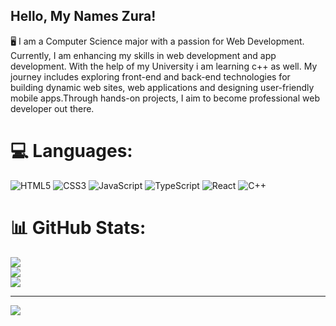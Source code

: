 ## Hello, My Names Zura!
🖥️ I am a Computer Science major with a passion for Web Development. Currently, I am enhancing my skills in web development and app development. With the help of my University i am learning c++ as well. My journey includes exploring front-end and back-end technologies for building dynamic web sites, web applications and designing user-friendly mobile apps.Through hands-on projects, I aim to become professional web developer out there.


# 💻 Languages:
![HTML5](https://img.shields.io/badge/html5-%23E34F26.svg?style=for-the-badge&logo=html5&logoColor=white) ![CSS3](https://img.shields.io/badge/css3-%231572B6.svg?style=for-the-badge&logo=css3&logoColor=white) ![JavaScript](https://img.shields.io/badge/javascript-%23323330.svg?style=for-the-badge&logo=javascript&logoColor=%23F7DF1E) ![TypeScript](https://img.shields.io/badge/typescript-%23007ACC.svg?style=for-the-badge&logo=typescript&logoColor=white)  ![React](https://img.shields.io/badge/react-%2320232a.svg?style=for-the-badge&logo=react&logoColor=%2361DAFB) ![C++](https://img.shields.io/badge/c++-%2300599C.svg?style=for-the-badge&logo=c%2B%2B&logoColor=white)
# 📊 GitHub Stats:
![](https://github-readme-stats.vercel.app/api?username=ZuRaSha16&theme=dark&hide_border=false&include_all_commits=false&count_private=false)<br/>
![](https://github-readme-streak-stats.herokuapp.com/?user=ZuRaSha16&theme=dark&hide_border=false)<br/>
![](https://github-readme-stats.vercel.app/api/top-langs/?username=ZuRaSha16&theme=dark&hide_border=false&include_all_commits=false&count_private=false&layout=compact)

---
[![](https://visitcount.itsvg.in/api?id=ZuRaSha16&icon=0&color=0)](https://visitcount.itsvg.in)

<!-- Proudly created with GPRM ( https://gprm.itsvg.in ) -->
